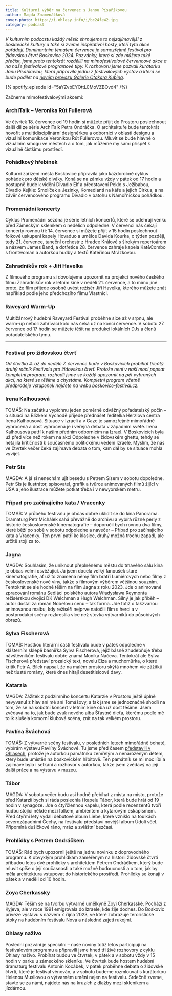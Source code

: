 ```yaml
---
title: Kulturní výběr na červenec s Janou Písaříkovou
author: Magda Znamenáčková
cover-photo: https://i.ohlasy.info/i/bc24fe42.jpg
category: podcast
---
```


*V kulturním podcastu každý měsíc shrnujeme to nejzajímavější z boskovické kultury a také si zveme inspirativní hosty, kteří tyto akce pořádají. Dominantním tématem července je samozřejmě festival pro židovskou čtvrť Boskovice 2024. Pozvánky, které si zde můžete také přečíst, jsme proto tentokrát rozdělili na mimofestivalové červencové akce a na naše festivalové programové tipy. K rozhovoru jsme pozvali kurátorku Janu Písaříkovou, která připravila jednu z festivalových výstav a která se bude podílet na [novém provozu Galerie Otakara Kubína](https://ohlasy.info/clanky/2023/03/prevzeti-galerie.html).*

{% spotify_episode id="5aYZvbEYOttL0MoVZBOvd4" /%}

Začneme mimofestivalovými akcemi:

### ArchiTalk – Veronika Rút Fullerová

Ve čtvrtek 18. července od 19 hodin si můžete přijít do Prostoru poslechnout další díl ze série ArchiTalk Petra Ondráčka. O architektuře bude tentokrát hovořit s multidisciplinární designérkou a odbornicí v oblasti designu a vizuální komunikace Veronikou Rút Fullerovou. Mluvit se bude hlavně o vizuálním smogu ve městech a o tom, jak můžeme my sami přispět k vizuálně čistšímu prostředí.

### Pohádkový hřebínek

Kulturní zařízení města Boskovice připravila jako každoročně cyklus pohádek pro dětské diváky. Koná se na zámku vždy v pátek od 17 hodin a postupně bude k vidění Divadlo Elf a představení Peklo s Ježibabou, Divadlo Kejkle: Smolíček a Jezinky, Komedianti na káře a jejich Cirkus, a na závěr červencového programu Divadlo v batohu s Námořnickou pohádkou.

### Promenádní koncerty

Cyklus Promenádní sezóna je série letních koncertů, které se odehrají venku před Zámeckým skleníkem o nedělích odpoledne. V červenci nás čekají koncerty rovnou tři: 14. července si můžete přijít v 15 hodin poslechnout folkové uskupení kapely Hovaduo a umělce Davida Kourka, o týden později, tedy 21. července, taneční orchestr z Hradce Králové s širokým repertoárem a názvem James Band, a dotřetice 28. července zahraje kapela Kat&Combo s frontwoman a autorkou hudby a textů Kateřinou Mrázkovou.

### Zahradníkův rok + Jiří Havelka

Z filmového programu si dovolujeme upozornit na projekci nového českého filmu Zahradníkův rok v letním kině v neděli 21. července, a to mimo jiné proto, že film přijede osobně uvést režisér Jiří Havelka, kterého můžete znát například podle jeho předchozího filmu Vlastníci.

### Raveyard Warm-Up

Multižánrový hudební Raveyard Festival proběhne sice až v srpnu, ale warm-up neboli zahřívací kolo nás čeká už na konci července. V sobotu 27. července od 17 hodin se můžete těšit na produkci lokálních DJs a členů pořadatelského týmu.

---

### Festival pro židovskou čtvrť

*Od čtvrtka 4. až do neděle 7. července bude v Boskovicích probíhat třicátý druhý ročník Festivalu pro židovskou čtvrť. Protože není v naší moci popsat kompletní program, rozhodli jsme se každý upozornit na pět vybraných akcí, na které se těšíme a chystáme. Kompletní program včetně předprodeje vstupenek najdete na webu [boskovice-festival.cz](http://boskovice-festival.cz/).* 

### Irena Kalhousová

TOMÁŠ: Na začátku vypíchnu jeden poměrně odvážný pořadatelský počin – o situaci na Blízkém Východě přijede přednášet ředitelka Herzlova centra Irena Kalhousová. Situace v Izraeli a v Gaze je samozřejmě mimořádně vyhrocená a dost vyhrocená je i veřejná debata v západním světě. Irena Kalhousová patří k našim předním odbornicím na Izrael. V Boskovicích byla už před více než rokem na akci Odpoledne v židovském ghettu, tehdy se netajila kritičností k současnému politickému vedení Izraele. Myslím, že nás ve čtvrtek večer čeká zajímavá debata o tom, kam dál by se situace mohla vyvíjet.

### Petr Sís

MAGDA: A já si nenechám ujít besedu s Petrem Sísem v sobotu dopoledne. Petr Sís je ilustrátor, spisovatel, grafik a tvůrce animovaných filmů žijící v USA a jeho ilustrace můžete potkat třeba i v newyorském metru.

### Případ pro začínajícího kata / Vracenky

TOMÁŠ: V průběhu festivalu je občas dobré uklidit se do kina Panorama. Dramaturg Petr Michálek sahá převážně do archivu a vybírá různé perly z historie československé kinematografie – doporučil bych rovnou dva filmy, které běží po sobě v sobotu odpoledne a navečer – Případ pro začínajícího kata a Vracenky. Ten první patří ke klasice, druhý možná trochu zapadl, ale určitě stojí za to.

### Jagna

MAGDA: Souhlasím, že uniknout přeplněnému městu do tmavého sálu kina je občas velmi osvěžující. Já jsem docela velký fanoušek staré kinematografie, ať už to znamená němý film bratří Lumiérových nebo filmy z československé nové vlny, takže s filmovým výběrem většinou souzním. Tentokrát se ale hodně těším na film Jagna z roku 2023. Jde o animované zpracování románu Sedláci polského autora Władysława Reymonta režisérskou dvojicí DK Welchman a Hugh Welchman. Silný je jak příběh – autor dostal za román Nobelovu cenu – tak forma. Jde totiž o takzvanou animovanou malbu, kdy režiséři nejprve natočili film s herci a v postprodukci scény rozkreslila více než stovka výtvarníků do působivých obrazů.

### Sylva Fischerová

TOMÁŠ: Hostkou literární části festivalu bude v pátek odpoledne v klášterním sklepě básnířka Sylva Fischerová, jejíž básně zhudebňuje třeba návštěvníkům festivalu dobře známá Monika Načeva. Tentokrát ale Sylva Fischerová představí prozaický text, novelu Elza a muchomůrka, o které kritik Petr A. Bílek napsal, že na malém prostoru skýtá mnohem víc zážitků než tlusté romány, které dnes hltají desetitisícové davy.

### Katarzia

MAGDA: Zážitek z podzimního koncertu Katarzie v Prostoru ještě úplně nevyvanul z hlav ani mé ani Tomášovy, a tak jsme se jednoznačně shodli na tom, že se na sobotní koncert v letním kině oba už dost těšíme. Jsem zvědavá na to, jak bude zvuk nového alba Šťastné dieťa, kterému podle mě tolik slušela komorní klubová scéna, znít na tak velkém prostoru. 

### Pavlína Šváchová

TOMÁŠ: Z výtvarné scény festivalu, v posledních letech mimořádně bohaté, vybírám výstavu Pavlíny Šváchové. Tu jsme před časem [představili v Ohlasech](https://ohlasy.info/clanky/2024/02/pamatnik-deti.html), protože je autorkou památníku zemřelým a nenarozeným dětem, který bude umístěn na boskovickém hřbitově. Ten památník se mi moc líbí a zajímavé bylo i setkání a rozhovor s autorkou, takže jsem zvědavý na její další práce a na výstavu v muzeu.

### Tábor

MAGDA: V sobotu večer budu asi hodně přebíhat z místa na místo, protože před Katarzií bych si ráda poslechla i kapelu Tábor, která bude hrát od 19 hodin v synagoze. Jde o čtyřčlennou kapelu, která podle recenzentů tvoří hudbu stojící někde mezi folkem, ambientem a kytarovým eskapismem. Před čtyřmi lety vydali debutové album Liebe, které vzniklo na toulkách severozápadními Čechy, na festivalu představí novější album Údolí včel. Připomíná dušičkové ráno, mráz a zvláštní bezčasí. 

### Prohlídky s Petrem Ondráčkem

TOMÁŠ: Rád bych upozornil ještě na jednu novinku z doprovodného programu. K obvyklým prohlídkám zaměřeným na historii židovské čtvrti přibudou letos dvě prohlídky s architektem Petrem Ondráčkem, který bude mluvit spíše o její současnosti a také možné budoucnosti a o tom, jak by měla architektura vstupovat do historického prostředí. Prohlídky se konají v pátek a v neděli od 10 hodin.

### Zoya Cherkassky

MAGDA: Těším se na tvorbu výtvarné umělkyně Zoyi Cherkasské. Pochází z Kyjeva, ale v roce 1991 emigrovala do Izraele, kde žije dodnes. Do Boskovic přiveze výstavu s názvem 7. října 2023, ve které zobrazuje teroristické útoky na hudebním festivalu Nova a následné zajetí rukojmí. 

### Ohlasy naživo

Poslední pozvání je speciální – naše noviny totiž letos participují na festivalovém programu a připravili jsme hned tři živé rozhovory z cyklu Ohlasy naživo. Probíhat budou ve čtvrtek, v pátek a v sobotu vždy v 15 hodin v parku u zámeckého skleníku. Ve čtvrtek bude hostem hudební dramaturg festivalu Antonín Kocábek, v pátek proběhne debata o židovské čtvrti, které je festival věnován, a v sobotu budeme rozmlouvat s kurátorkou Helenou Musilovou o výtvarném umění nejen na festivalu. Srdečně zveme, stavte se za námi, najdete nás na kruzích z dlažby mezi skleníkem a jízdárnou.